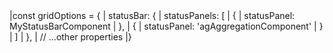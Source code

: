 <framework-specific-section frameworks="javascript">
<snippet transform={false}>
|const gridOptions = {
|    statusBar: {
|        statusPanels: [
|            {
|                statusPanel: MyStatusBarComponent
|            },
|            {
|                statusPanel: 'agAggregationComponent'
|            }
|        ]
|    },
|    // ...other properties
|}
</snippet>
</framework-specific-section>
